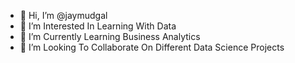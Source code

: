 - 👋 Hi, I’m @jaymudgal
- 👀 I’m Interested In Learning With Data
- 🌱 I’m Currently Learning Business Analytics
- 💞️ I’m Looking To Collaborate On Different Data Science Projects

<!---
jaymudgal/jaymudgal is a ✨ special ✨ repository because its `README.md` (this file) appears on your GitHub profile.
You can click the Preview link to take a look at your changes.
--->
